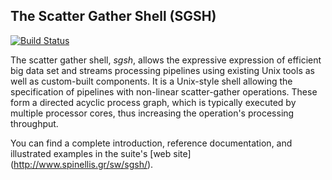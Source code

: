 ## The Scatter Gather Shell (SGSH)

[![Build Status](https://travis-ci.org/dspinellis/sgsh.svg?branch=NG)](https://travis-ci.org/dspinellis/sgsh)

The scatter gather shell, *sgsh*, allows the expressive expression of efficient big data set and streams processing pipelines using existing Unix tools as well as custom-built components. It is a Unix-style shell allowing the specification of pipelines with non-linear scatter-gather operations. These form a directed acyclic process graph, which is typically executed by multiple processor cores, thus increasing the operation's processing throughput.

You can find a complete introduction, reference documentation,
and illustrated examples in the suite's
[web site] (http://www.spinellis.gr/sw/sgsh/).
